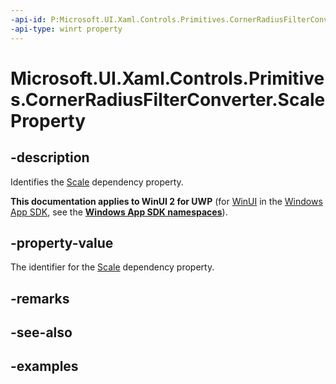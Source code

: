 ```yaml
---
-api-id: P:Microsoft.UI.Xaml.Controls.Primitives.CornerRadiusFilterConverter.ScaleProperty
-api-type: winrt property
---
```


# Microsoft.UI.Xaml.Controls.Primitives.CornerRadiusFilterConverter.ScaleProperty

<!--
public static Windows.UI.Xaml.DependencyProperty ScaleProperty { get; }
-->

## -description

Identifies the [Scale](cornerradiusfilterconverter_scale.md) dependency property.

**This documentation applies to WinUI 2 for UWP** (for [WinUI](/windows/apps/winui/winui3/) in the [Windows App SDK](/windows/apps/windows-app-sdk/), see the **[Windows App SDK namespaces](/windows/windows-app-sdk/api/winrt/)**).

## -property-value

The identifier for the [Scale](cornerradiusfilterconverter_scale.md) dependency property.

## -remarks

## -see-also

## -examples

